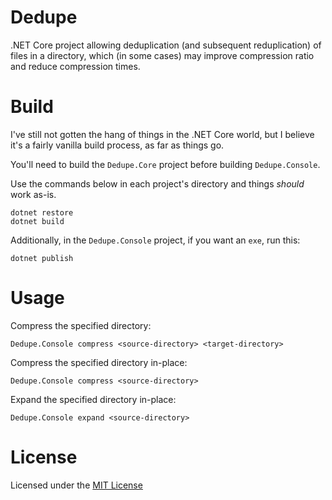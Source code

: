 # Dedupe

.NET Core project allowing deduplication (and subsequent reduplication) of files
in a directory, which (in some cases) may improve compression ratio and reduce
compression times.

# Build

I've still not gotten the hang of things in the .NET Core world, but I believe
it's a fairly vanilla build process, as far as things go.

You'll need to build the `Dedupe.Core` project before building `Dedupe.Console`.

Use the commands below in each project's directory and things *should* work as-is.

```
dotnet restore
dotnet build
```

Additionally, in the `Dedupe.Console` project, if you want an `exe`, run this:

```
dotnet publish
```

# Usage

Compress the specified directory:
```
Dedupe.Console compress <source-directory> <target-directory>
```

Compress the specified directory in-place:
```
Dedupe.Console compress <source-directory>
```

Expand the specified directory in-place:
```
Dedupe.Console expand <source-directory>
```

# License

Licensed under the [MIT License](./LICENSE.md)